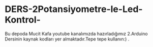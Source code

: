# DERS-2Potansiyometre-le-Led-Kontrol-
Bu depoda Mucit Kafa youtube kanalımızda hazırladığımız 2.Arduino Dersinin kaynak kodları yer almaktadır.Tepe tepe kullanın:) .

